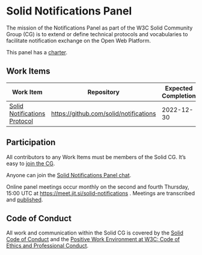 # Solid Notifications Panel

The mission of the Notifications Panel as part of the W3C Solid Community Group (CG) is to extend or define technical protocols and vocabularies to facilitate notification exchange on the Open Web Platform.

This panel has a [charter](https://github.com/solid/process/blob/main/notifications-panel-charter.md).

## Work Items

|Work Item|Repository|Expected Completion|
|-|-|-|
|[Solid Notifications Protocol](https://solid.github.io/notifications/protocol)|https://github.com/solid/notifications|2022-12-30|


## Participation

All contributors to any Work Items must be members of the Solid CG. It’s easy to [join the CG](https://www.w3.org/community/solid/join).

Anyone can join the [Solid Notifications Panel chat](https://gitter.im/solid/notifications-panel).

Online panel meetings occur monthly on the second and fourth Thursday, 15:00 UTC at https://meet.jit.si/solid-notifications . Meetings are transcribed and [published](https://github.com/solid/notifications-panel/tree/main/meetings/).

## Code of Conduct

All work and communication within the Solid CG is covered by the [Solid Code of Conduct](https://github.com/solid/process/blob/main/code-of-conduct.md) and the [Positive Work Environment at W3C: Code of Ethics and Professional Conduct](https://www.w3.org/Consortium/cepc/).
